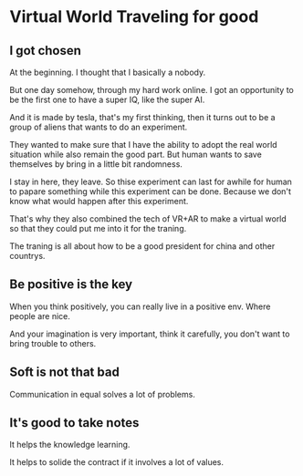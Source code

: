 # Virtual World Traveling for good

## I got chosen

At the beginning. I thought that I basically a nobody.

But one day somehow, through my hard work online. I got an opportunity to be the first one to have a super IQ, like the super AI.

And it is made by tesla, that's my first thinking, then it turns out to be a group of aliens that wants to do an experiment.

They wanted to make sure that I have the ability to adopt the real world situation while also remain the good part. But human wants to save themselves by bring in a little bit randomness.

I stay in here, they leave. So thise experiment can last for awhile for human to papare something while this experiment can be done. Because we don't know what would happen after this experiment.

That's why they also combined the tech of VR+AR to make a virtual world so that they could put me into it for the traning.

The traning is all about how to be a good president for china and other countrys.

## Be positive is the key

When you think positively, you can really live in a positive env. Where people are nice.

And your imagination is very important, think it carefully, you don't want to bring trouble to others.

## Soft is not that bad

Communication in equal solves a lot of problems.

## It's good to take notes

It helps the knowledge learning.

It helps to solide the contract if it involves a lot of values.
